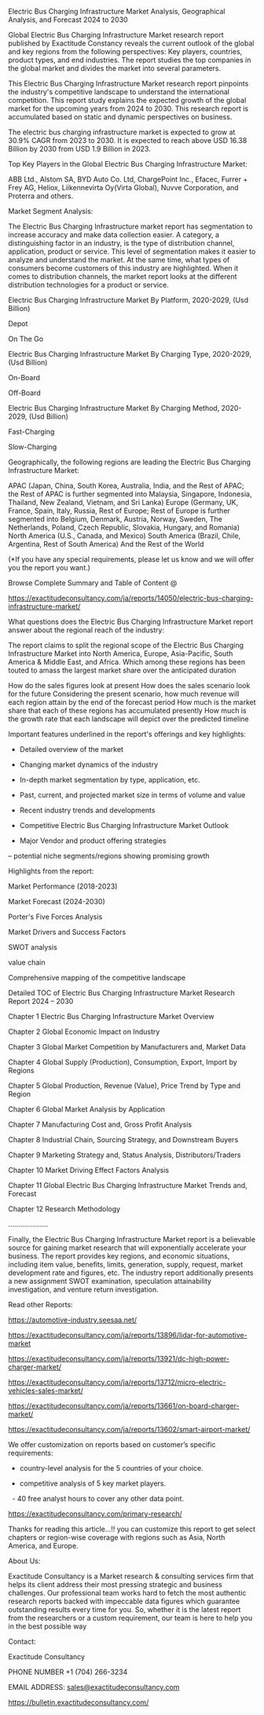 Electric Bus Charging Infrastructure Market Analysis, Geographical Analysis, and Forecast 2024 to 2030

Global Electric Bus Charging Infrastructure Market research report published by Exactitude Constancy reveals the current outlook of the global and key regions from the following perspectives: Key players, countries, product types, and end industries. The report studies the top companies in the global market and divides the market into several parameters.

This Electric Bus Charging Infrastructure Market research report pinpoints the industry's competitive landscape to understand the international competition. This report study explains the expected growth of the global market for the upcoming years from 2024 to 2030. This research report is accumulated based on static and dynamic perspectives on business.

The electric bus charging infrastructure market is expected to grow at 30.9% CAGR from 2023 to 2030. It is expected to reach above USD 16.38 Billion by 2030 from USD 1.9 Billion in 2023.

Top Key Players in the Global Electric Bus Charging Infrastructure Market:

ABB Ltd., Alstom SA, BYD Auto Co. Ltd, ChargePoint Inc., Efacec, Furrer + Frey AG, Heliox, Liikennevirta Oy(Virta Global), Nuvve Corporation, and Proterra and others.

Market Segment Analysis:

The Electric Bus Charging Infrastructure market report has segmentation to increase accuracy and make data collection easier. A category, a distinguishing factor in an industry, is the type of distribution channel, application, product or service. This level of segmentation makes it easier to analyze and understand the market. At the same time, what types of consumers become customers of this industry are highlighted. When it comes to distribution channels, the market report looks at the different distribution technologies for a product or service.

Electric Bus Charging Infrastructure Market By Platform, 2020-2029, (Usd Billion)

Depot

On The Go

Electric Bus Charging Infrastructure Market By Charging Type, 2020-2029, (Usd Billion)

On-Board

Off-Board

Electric Bus Charging Infrastructure Market By Charging Method, 2020-2029, (Usd Billion)

Fast-Charging

Slow-Charging

Geographically, the following regions are leading the Electric Bus Charging Infrastructure Market:

APAC (Japan, China, South Korea, Australia, India, and the Rest of APAC; the Rest of APAC is further segmented into Malaysia, Singapore, Indonesia, Thailand, New Zealand, Vietnam, and Sri Lanka)
Europe (Germany, UK, France, Spain, Italy, Russia, Rest of Europe; Rest of Europe is further segmented into Belgium, Denmark, Austria, Norway, Sweden, The Netherlands, Poland, Czech Republic, Slovakia, Hungary, and Romania)
North America (U.S., Canada, and Mexico)
South America (Brazil, Chile, Argentina, Rest of South America)
And the Rest of the World

(*If you have any special requirements, please let us know and we will offer you the report you want.)

Browse Complete Summary and Table of Content @

https://exactitudeconsultancy.com/ja/reports/14050/electric-bus-charging-infrastructure-market/

What questions does the Electric Bus Charging Infrastructure Market report answer about the regional reach of the industry:

The report claims to split the regional scope of the Electric Bus Charging Infrastructure Market into North America, Europe, Asia-Pacific, South America & Middle East, and Africa. Which among these regions has been touted to amass the largest market share over the anticipated duration

How do the sales figures look at present How does the sales scenario look for the future
Considering the present scenario, how much revenue will each region attain by the end of the forecast period
How much is the market share that each of these regions has accumulated presently
How much is the growth rate that each landscape will depict over the predicted timeline

Important features underlined in the report's offerings and key highlights:

- Detailed overview of the market

- Changing market dynamics of the industry

- In-depth market segmentation by type, application, etc.

- Past, current, and projected market size in terms of volume and value

- Recent industry trends and developments

- Competitive Electric Bus Charging Infrastructure Market Outlook

- Major Vendor and product offering strategies

– potential niche segments/regions showing promising growth

Highlights from the report:

Market Performance (2018-2023)

Market Forecast (2024-2030)

Porter's Five Forces Analysis

Market Drivers and Success Factors

SWOT analysis

value chain

Comprehensive mapping of the competitive landscape

Detailed TOC of Electric Bus Charging Infrastructure Market Research Report 2024 – 2030

Chapter 1 Electric Bus Charging Infrastructure Market Overview

Chapter 2 Global Economic Impact on Industry

Chapter 3 Global Market Competition by Manufacturers and, Market Data

Chapter 4 Global Supply (Production), Consumption, Export, Import by Regions

Chapter 5 Global Production, Revenue (Value), Price Trend by Type and Region

Chapter 6 Global Market Analysis by Application

Chapter 7 Manufacturing Cost and, Gross Profit Analysis

Chapter 8 Industrial Chain, Sourcing Strategy, and Downstream Buyers

Chapter 9 Marketing Strategy and, Status Analysis, Distributors/Traders

Chapter 10 Market Driving Effect Factors Analysis

Chapter 11 Global Electric Bus Charging Infrastructure Market Trends and, Forecast

Chapter 12 Research Methodology

………………..

Finally, the Electric Bus Charging Infrastructure Market report is a believable source for gaining market research that will exponentially accelerate your business. The report provides key regions, and economic situations, including item value, benefits, limits, generation, supply, request, market development rate and figures, etc. The industry report additionally presents a new assignment SWOT examination, speculation attainability investigation, and venture return investigation.

Read other Reports:

https://automotive-industry.seesaa.net/

https://exactitudeconsultancy.com/ja/reports/13896/lidar-for-automotive-market

https://exactitudeconsultancy.com/ja/reports/13921/dc-high-power-charger-market/

https://exactitudeconsultancy.com/ja/reports/13712/micro-electric-vehicles-sales-market/

https://exactitudeconsultancy.com/ja/reports/13661/on-board-charger-market/

https://exactitudeconsultancy.com/ja/reports/13602/smart-airport-market/

We offer customization on reports based on customer’s specific requirements:

- country-level analysis for the 5 countries of your choice.

- competitive analysis of 5 key market players.

  - 40 free analyst hours to cover any other data point.

https://exactitudeconsultancy.com/primary-research/

Thanks for reading this article...!! you can customize this report to get select chapters or region-wise coverage with regions such as Asia, North America, and Europe.

About Us:

Exactitude Consultancy is a Market research & consulting services firm that helps its client address their most pressing strategic and business challenges. Our professional team works hard to fetch the most authentic research reports backed with impeccable data figures which guarantee outstanding results every time for you. So, whether it is the latest report from the researchers or a custom requirement, our team is here to help you in the best possible way

Contact:

Exactitude Consultancy

PHONE NUMBER +1 (704) 266-3234

EMAIL ADDRESS: sales@exactitudeconsultancy.com

https://bulletin.exactitudeconsultancy.com/
